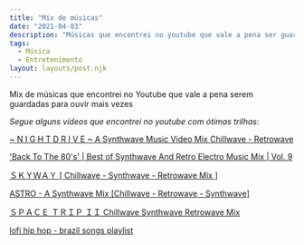 ```yaml
---
title: "Mix de músicas"
date: "2021-04-03"
description: "Músicas que encontrei no youtube que vale a pena ser guardadas para ouvir mais vezes."
tags:
  - Música
  - Entretenimento
layout: layouts/post.njk
---
```


Mix de músicas que encontrei no Youtube que vale a pena serem guardadas para
ouvir mais vezes

_Segue alguns vídeos que encontrei no youtube com ótimas trilhas:_

[~ N I G H T D R I V E ~ A Synthwave Music Video Mix Chillwave - Retrowave](https://www.youtube.com/watch?v=mZvQ9ipTK_8)

['Back To The 80's' | Best of Synthwave And Retro Electro Music Mix | Vol. 9](https://www.youtube.com/watch?v=fzK79PgKITI)

[ＳＫＹＷＡＹ \[ Chillwave - Synthwave - Retrowave Mix \]](https://www.youtube.com/watch?v=ICcFMBzOnYs)

[ASTRO - A Synthwave Mix \[Chillwave - Retrowave - Synthwave\]](https://www.youtube.com/watch?v=XccPsuqAz4E)

[ＳＰＡＣＥ ＴＲＩＰ ＩＩ Chillwave Synthwave Retrowave Mix](https://www.youtube.com/watch?v=iyJePWXl8Po)

[lofi hip hop - brazil songs playlist](https://www.youtube.com/watch?v=ZhstyJSNKME)
